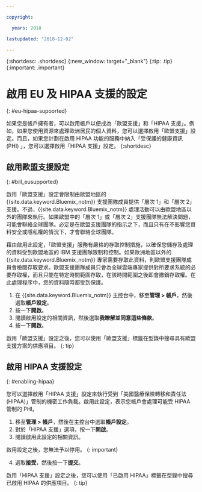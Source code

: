 ```yaml
---

copyright:

  years: 2018

lastupdated: "2018-12-02" 

---
```


{:shortdesc: .shortdesc}
{:new_window: target="_blank"}
{:tip: .tip}
{:important: .important}


# 啟用 EU 及 HIPAA 支援的設定
{: #eu-hipaa-supoorted}

如果您是帳戶擁有者，可以啟用帳戶以便成為「歐盟支援」和「HIPAA 支援」。例如，如果您使用資源來處理歐洲居民的個人資料，您可以選擇啟用「歐盟支援」設定。而且，如果您計劃在啟用 HIPAA 功能的服務中納入「受保護的健康資訊 (PHI) 」，您可以選擇啟用「HIPAA 支援」設定。
{:shortdesc}


## 啟用歐盟支援設定
{: #bill_eusupported}

啟用「歐盟支援」設定會限制由歐盟地區的 {{site.data.keyword.Bluemix_notm}} 支援團隊成員提供「層次 1」和「層次 2」支援。不過，{{site.data.keyword.Bluemix_notm}} 處理活動可以由歐盟地區以外的團隊來執行。如果歐盟中的「層次 1」或「層次 2」支援團隊無法解決問題，可能會聯絡全球團隊。必定是在歐盟支援團隊的指示之下，而且只有在不影響您資料安全或隱私權的情況下，才會聯絡全球團隊。

藉由啟用此設定，「歐盟支援」服務有嚴格的存取控制措施，以確保您儲存及處理的資料受到歐盟地區的 IBM 支援團隊限制和控制。如果歐洲地區以外的 {{site.data.keyword.Bluemix_notm}} 專家需要存取此資料，則歐盟支援團隊成員會檢閱存取要求。歐盟支援團隊成員只會為全球雲端專家提供對所要求系統的必要存取權，而且只能在特定時間範圍存取，在該時間範圍之後即會撤銷存取權。在此處理程序中，您的資料隨時都受到保護。

  1. 在 {{site.data.keyword.Bluemix_notm}} 主控台中，移至**管理 > 帳戶**，然後選取**帳戶設定**。
  2. 按一下**開啟**。
  3. 閱讀啟用設定的相關資訊，然後選取**我瞭解並同意這些條款**。
  4. 按一下**開啟**。

   啟用「歐盟支援」設定之後，您可以使用「歐盟支援」標籤在型錄中搜尋具有歐盟支援方案的供應項目。
   {: tip}


## 啟用 HIPAA 支援設定
{: #enabling-hipaa}

您可以選擇啟用「HIPAA 支援」設定來執行受到「美國醫療保險轉移和責任法 (HIPAA)」管制的機密工作負載。啟用此設定，表示您帳戶會處理可能受 HIPAA 管制的 PHI。 

1. 移至**管理 > 帳戶**，然後在主控台中選取**帳戶設定**。
2. 對於「HIPAA 支援」選項，按一下**開啟**。 
3. 閱讀啟用此設定的相關資訊。 

  啟用設定之後，您無法予以停用。
  {: important}
   
4. 選取**接受**，然後按一下**提交**。 

  啟用「HIPAA 支援」設定之後，您可以使用「已啟用 HIPAA」標籤在型錄中搜尋已啟用 HIPAA 的供應項目。
  {: tip}
